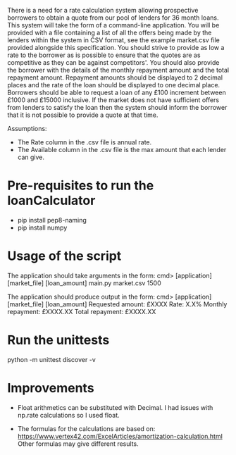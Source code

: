 There is a need for a rate calculation system allowing prospective borrowers to obtain a quote from our pool of lenders for 36 month loans. This system will take the form of a command-line application. You will be provided with a file containing a list of all the offers being made by the lenders within the system in CSV format, see the example market.csv file provided alongside this specification. You should strive to provide as low a rate to the borrower as is possible to ensure that the quotes are as competitive as they can be against competitors'. You should also provide the borrower with the details of the monthly repayment amount and the total repayment amount. Repayment amounts should be displayed to 2 decimal places and the rate of the loan should be displayed to one decimal place. Borrowers should be able to request a loan of any £100 increment between £1000 and £15000 inclusive. If the market does not have sufficient offers from lenders to satisfy the loan then the system should inform the borrower that it is not possible to provide a quote at that time.

Assumptions:
- The Rate column in the .csv file is annual rate.
- The Available column in the .csv file is the max amount that each lender can give. 


# Pre-requisites to run the loanCalculator
- pip install pep8-naming
- pip install numpy


# Usage of the script

The application should take arguments in the form: 
cmd> [application] [market_file] [loan_amount] 
main.py market.csv 1500
 
The application should produce output in the form: 
cmd> [application] [market_file] [loan_amount] 
Requested amount: £XXXX 
Rate: X.X% 
Monthly repayment: £XXXX.XX 
Total repayment: £XXXX.XX

# Run the unittests
python -m unittest discover -v

# Improvements
- Float arithmetics can be substituted with Decimal.
I had issues with np.rate calculations so I used float. 

- The formulas for the calculations are based on:
https://www.vertex42.com/ExcelArticles/amortization-calculation.html
Other formulas may give different results. 


 

